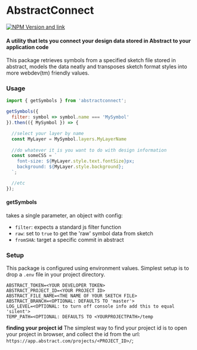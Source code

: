 # AbstractConnect
[![NPM Version and link](https://img.shields.io/npm/v/abstractconnect)](https://www.npmjs.com/package/abstractconnect)

#### A utility that lets you connect your design data stored in Abstract to your application code

This package retrieves symbols from a specified sketch file stored in abstract, models the data neatly and transposes sketch format styles into more webdev(tm) friendly values.

### Usage


```javascript
import { getSymbols } from 'abstractconnect';

getSymbols({
  filter: symbol => symbol.name === 'MySymbol'
}).then(({ MySymbol }) => {

  //select your layer by name
  const MyLayer = MySymbol.layers.MyLayerName
  
  //do whatever it is you want to do with design information
  const someCSS = `
    font-size: ${MyLayer.style.text.fontSize}px;
    background: ${MyLayer.style.background};
  `;

  //etc
});

```
#### getSymbols
takes a single parameter, an object with config:
- `filter`: expects a standard js filter function
- `raw`: set to `true` to get the 'raw' symbol data from sketch
- `fromSHA`: target a specific commit in abstract

### Setup

This package is configured using environment values. Simplest setup is to drop a `.env` file in your project directory.

```
ABSTRACT_TOKEN=<YOUR DEVELOPER TOKEN>
ABSTRACT_PROJECT_ID=<YOUR PROJECT ID>
ABSTRACT_FILE_NAME=<THE NAME OF YOUR SKETCH FILE>
ABSTRACT_BRANCH=<OPTIONAL: DEFAULTS TO 'master'>
LOG_LEVEL=<OPTIONAL: to turn off console info add this to equal 'silent'>
TEMP_PATH=<OPTIONAL: DEFAULTS TO <YOURPROJECTPATH>/temp

```

**finding your project id**
The simplest way to find your project id is to open your project in browser, and collect the id from the url: `https://app.abstract.com/projects/<PROJECT_ID>/`;
